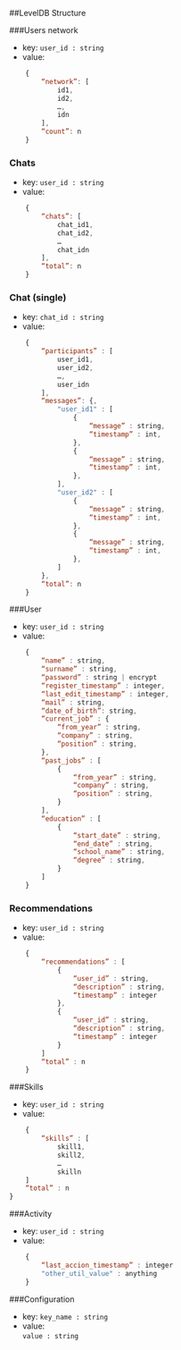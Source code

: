 ##LevelDB Structure


###Users network
- key: 
	`user_id : string`
- value:
```javascript
	{
		“network”: [ 
			id1,
			id2,
			…,
			idn
		],
		“count”: n
	}
```

### Chats
- key: 
	`user_id : string`
- value:
```javascript
	{
		“chats”: [
			chat_id1,
			chat_id2,
			…
			chat_idn
		],
		“total”: n
	}
```


### Chat (single)
- key: 
	`chat_id : string`
- value:
```javascript
	{	
		“participants” : [
			user_id1,
			user_id2,
			…,
			user_idn
		],
		“messages”: {,
			"user_id1" : [
				{
					“message” : string,
					“timestamp” : int,	
				},
				{
					“message” : string,
					“timestamp” : int,
				},
			],
			"user_id2" : [
				{
					“message” : string,
					“timestamp” : int,	
				},
				{
					“message” : string,
					“timestamp” : int,
				},
			]
		},
		“total”: n
	}
```




###User

- key:
	`user_id : string`
- value:
```javascript
	{	
		“name” : string,
		“surname” : string,
		“password” : string | encrypt
		“register_timestamp” : integer,
		“last_edit_timestamp” : integer,
		“mail” : string,
		“date_of_birth”: string,
		“current_job” : {
			“from_year” : string,
			“company” : string,
			“position” : string,
		},
		“past_jobs” : [
			{
				“from_year” : string,
				“company” : string,
				“position” : string,
			}
		],
		“education” : [
			{
				“start_date” : string,
				“end_date” : string,
				“school_name” : string,
				“degree” : string,
			}
		]
	}
```

### Recommendations

- key: 
	`user_id : string`
- value:
```javascript
	{	
		“recommendations” : [
			{ 
				“user_id” : string,
				“description” : string,
				“timestamp” : integer 
			},
			{ 
				“user_id” : string,
				“description” : string,
				“timestamp” : integer 
			}
		]
		“total” : n
	}
```




###Skills
- key:
	`user_id : string`
- value:
```javascript
	{	
		“skills” : [
			skill1,
			skill2,
			…
			skilln
	]
	“total” : n
}
```


###Activity
- key: 
	`user_id : string`
- value:
```javascript
	{	
		“last_accion_timestamp” : integer
		"other_util_value" : anything
	}
```




###Configuration
- key:
	`key_name : string`
- value: 	
	`value : string`


